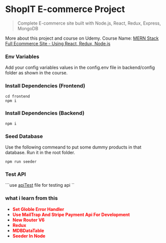 # ShopIT E-commerce Project

> Complete E-commerce site built with Node.js, React, Redux, Express, MongoDB

More about this project and course on Udemy. Course Name: [MERN Stack Full Ecommerce Site - Using React, Redux, Node.js](https://www.udemy.com/course/3678044)


### Env Variables


Add your config variables values in the config.env file in backend/config folder as shown in the course.

### Install Dependencies (Frontend)

```
cd frontend
npm i
```

### Install Dependencies (Backend)

```
npm i
```

### Seed Database

Use the following commeand to put some dummy products in that database.
Run it in the root folder.

```
npm run seeder
```
### Test API
```use [apiTest](/Shoping_Backend/testAPI.http) file for testing api ``

### what i learn from this
- <b style='color:red; text-transform: capitalize;'>set globle error handler</b>
- <b style='color:red; text-transform: capitalize;'>use MailTrap and stripe payment api for Development</b>
- <b style='color:red; text-transform: capitalize;'>New router v6</b>
- <b style='color:red; text-transform: capitalize;'>Redux</b>
- <b style='color:red; text-transform: capitalize;'>MDBDataTable</b>
- <b style='color:red; text-transform: capitalize;'>Seeder in Node</b>